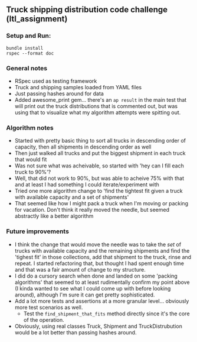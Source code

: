 ## Truck shipping distribution code challenge (ltl_assignment)

### Setup and Run:

```
bundle install
rspec --format doc
```

### General notes
- RSpec used as testing framework
- Truck and shipping samples loaded from YAML files
- Just passing hashes around for data
- Added awesome_print gem... there's an `ap result` in the main test that will print out the truck distributions that is commented out, but was using that to visualize what my algorithm attempts were spitting out.

### Algorithm notes
- Started with pretty basic thing to sort all trucks in descending order of capacity, then all shipments in descending order as well
- Then just walked all trucks and put the biggest shipment in each truck that would fit
- Was not sure what was acheivable, so started with 'hey can I fill each truck to 90%'?
- Well, that did not work to 90%, but was able to acheive 75% with that and at least I had something I could iterate/experiment with
- Tried one more algorithm change to 'find the tightest fit given a truck with available capacity and a set of shipments'
- That seemed like how I might pack a truck when I'm moving or packing for vacation. Don't think it really moved the needle, but seemed abstractly like a better algorithm

### Future improvements
- I think the change that would move the needle was to take the _set_ of trucks with available capacity and the remaining shipments and find the 'tighest fit' in those collections, add that shipment to the truck, rinse and repeat. I started refactoring that, but thought I had spent enough time and that was a fair amount of change to my structure.
- I did do a cursory search when done and landed on some 'packing algorithms' that seemed to at least rudimentally confirm my point above (I kinda wanted to see what I could come up with before looking around), although I'm sure it can get pretty sophisticated.
- Add a lot more tests and assertions at a more granular level... obviously more test scenarios as well.
  - Test the `find_shipment_that_fits` method directly since it's the core of the operation.
- Obviously, using real classes Truck, Shipment and TruckDistrubution would be a lot better than passing hashes around.

